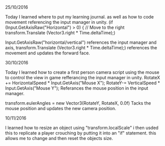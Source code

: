 25/10/2016

Today I learned where to put my learning journal. as well as how to code movement referencing the input manager in unity.
(if (Input.GetAxisRaw("Horizontal") > 0) {
			// Move to the right
			transform.Translate (Vector3.right * Time.deltaTime);)
      
Input.GetAxisRaw("horizontal/vertical") references the input manager and axis,
transform.Translate (Vector3.right * Time.deltaTime);) references the movement and updates the forward face.

30/10/2016

Today I learned how to create a first person camera script using the mouse to control the view in game refferancing the input manager in unity.
RotateX += HorizontalSpeed * Input.GetAxis("Mouse X"); 
RotateY-= VerticalSpeed * Input.GetAxis("Mouse Y"); Referances the mouse position in the input manager. 

transform.eulerAngles = new Vector3(RotateY, RotateX, 0.0f) Tacks the mouse position and updates the new camera position.

10/11/2016

I learned how to resize an object using "transform.localScale" i then usded this to replicate a player crouching by putting it into an "if" statement. this allows me to change and then reset the objects size.
